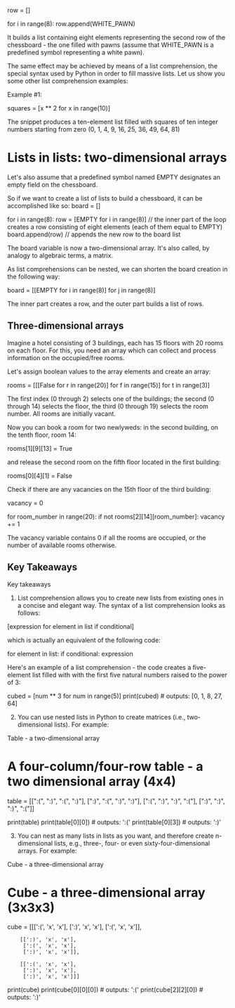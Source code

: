 row = []

for i in range(8):
    row.append(WHITE_PAWN)


It builds a list containing eight elements representing the second row of the chessboard - the one filled with pawns (assume that WHITE_PAWN is a predefined symbol representing a white pawn).

The same effect may be achieved by means of a list comprehension, the special syntax used by Python in order to fill massive lists.
Let us show you some other list comprehension examples:

Example #1:

squares = [x ** 2 for x in range(10)]


The snippet produces a ten-element list filled with squares of ten integer numbers starting from zero (0, 1, 4, 9, 16, 25, 36, 49, 64, 81)

# Lists in lists: two-dimensional arrays

Let's also assume that a predefined symbol named EMPTY designates an empty field on the chessboard.

So if we want to create a list of lists to build a chessboard, it can be accomplished like so:
board = []

for i in range(8):
    row = [EMPTY for i in range(8)] // the inner part of the loop creates a row consisting of eight elements (each of them equal to EMPTY) 
    board.append(row) // appends the new row to the board list
    
The board variable is now a two-dimensional array. It's also called, by analogy to algebraic terms, a matrix.


As list comprehensions can be nested, we can shorten the board creation in the following way:

board = [[EMPTY for i in range(8)] for j in range(8)]


The inner part creates a row, and the outer part builds a list of rows.

## Three-dimensional arrays

Imagine a hotel consisting of 3 buildings, each has 15 floors with 20 rooms on each floor. For this, you need an array which can collect and process information on the occupied/free rooms.

Let's assign boolean values to the array elements and create an array:

rooms = [[[False for r in range(20)] for f in range(15)] for t in range(3)]

The first index (0 through 2) selects one of the buildings; the second (0 through 14) selects the floor, the third (0 through 19) selects the room number. All rooms are initially vacant.

Now you can book a room for two newlyweds: in the second building, on the tenth floor, room 14:

rooms[1][9][13] = True


and release the second room on the fifth floor located in the first building:

rooms[0][4][1] = False


Check if there are any vacancies on the 15th floor of the third building:

vacancy = 0

for room_number in range(20):
    if not rooms[2][14][room_number]:
        vacancy += 1


The vacancy variable contains 0 if all the rooms are occupied, or the number of available rooms otherwise.

## Key Takeaways
Key takeaways

1. List comprehension allows you to create new lists from existing ones in a concise and elegant way. The syntax of a list comprehension looks as follows:

[expression for element in list if conditional]


which is actually an equivalent of the following code:

for element in list:
    if conditional:
        expression


Here's an example of a list comprehension - the code creates a five-element list filled with with the first five natural numbers raised to the power of 3:

cubed = [num ** 3 for num in range(5)]
print(cubed)  # outputs: [0, 1, 8, 27, 64]


2. You can use nested lists in Python to create matrices (i.e., two-dimensional lists). For example:

Table - a two-dimensional array

# A four-column/four-row table - a two dimensional array (4x4)

table = [[":(", ":)", ":(", ":)"],
         [":)", ":(", ":)", ":)"],
         [":(", ":)", ":)", ":("],
         [":)", ":)", ":)", ":("]]

print(table)
print(table[0][0])  # outputs: ':('
print(table[0][3])  # outputs: ':)'




3. You can nest as many lists in lists as you want, and therefore create n-dimensional lists, e.g., three-, four- or even sixty-four-dimensional arrays. For example:

Cube - a three-dimensional array

# Cube - a three-dimensional array (3x3x3)

cube = [[[':(', 'x', 'x'],
         [':)', 'x', 'x'],
         [':(', 'x', 'x']],

        [[':)', 'x', 'x'],
         [':(', 'x', 'x'],
         [':)', 'x', 'x']],

        [[':(', 'x', 'x'],
         [':)', 'x', 'x'],
         [':)', 'x', 'x']]]

print(cube)
print(cube[0][0][0])  # outputs: ':('
print(cube[2][2][0])  # outputs: ':)'
